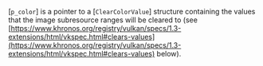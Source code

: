 [`p_color`] is a pointer to a [`ClearColorValue`] structure
containing the values that the image subresource ranges will be cleared
to (see [https://www.khronos.org/registry/vulkan/specs/1.3-extensions/html/vkspec.html#clears-values](https://www.khronos.org/registry/vulkan/specs/1.3-extensions/html/vkspec.html#clears-values) below).